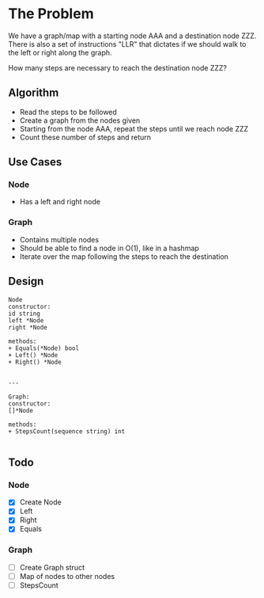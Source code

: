 # The Problem

We have a graph/map with a starting node AAA and a destination node ZZZ. There is also a set of instructions "LLR" that dictates if we should walk to the left or right along the graph.

How many steps are necessary to reach the destination node ZZZ?

## Algorithm

- Read the steps to be followed
- Create a graph from the nodes given
- Starting from the node AAA, repeat the steps until we reach node ZZZ
- Count these number of steps and return

## Use Cases

### Node

- Has a left and right node

### Graph

- Contains multiple nodes
- Should be able to find a node in O(1), like in a hashmap
- Iterate over the map following the steps to reach the destination

## Design

```
Node
constructor:
id string
left *Node
right *Node

methods:
+ Equals(*Node) bool
+ Left() *Node
+ Right() *Node


---

Graph:
constructor:
[]*Node

methods:
+ StepsCount(sequence string) int


```

## Todo

### Node

- [x] Create Node
- [x] Left
- [x] Right
- [x] Equals

### Graph

- [ ] Create Graph struct
- [ ] Map of nodes to other nodes
- [ ] StepsCount
